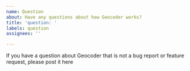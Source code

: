 ```yaml
---
name: Question
about: Have any questions about how Geocoder works?
title: 'question: '
labels: question
assignees: ''

---
```


If you have a question about Geocoder that is not a bug report or feature
request, please post it here
